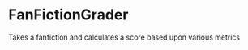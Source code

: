 FanFictionGrader
================

Takes a fanfiction and calculates a score based upon various metrics
